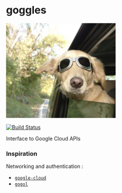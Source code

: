 # goggles

<img src="https://raw.githubusercontent.com/ocramz/goggles/master/goggles1.png" width="300" >

[![Build Status](https://travis-ci.org/ocramz/goggles.png)](https://travis-ci.org/ocramz/goggles)

Interface to Google Cloud APIs



### Inspiration

Networking and authentication :

* [`google-cloud`](hackage.haskell.org/package/google-cloud)
* [`gogol`](hackage.haskell.org/package/gogol)

